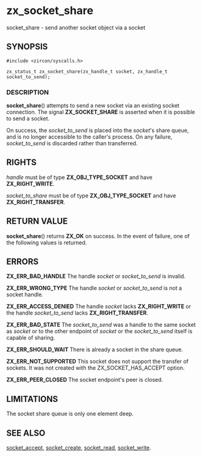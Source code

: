 # zx_socket_share

socket_share - send another socket object via a socket

## SYNOPSIS

```
#include <zircon/syscalls.h>

zx_status_t zx_socket_share(zx_handle_t socket, zx_handle_t socket_to_send);
```

### DESCRIPTION

**socket_share**() attempts to send a new socket via an existing socket
connection.  The signal **ZX_SOCKET_SHARE** is asserted when it is possible
to send a socket.

On success, the *socket_to_send* is placed into the *socket*'s share
queue, and is no longer accessible to the caller's process. On any
failure, *socket_to_send* is discarded rather than transferred.

## RIGHTS

<!-- Updated by scripts/update-docs-from-abigen, do not edit this section manually. -->

*handle* must be of type **ZX_OBJ_TYPE_SOCKET** and have **ZX_RIGHT_WRITE**.

*socket_to_share* must be of type **ZX_OBJ_TYPE_SOCKET** and have **ZX_RIGHT_TRANSFER**.

## RETURN VALUE

**socket_share**() returns **ZX_OK** on success.  In the event of failure,
one of the following values is returned.

## ERRORS

**ZX_ERR_BAD_HANDLE**  The handle *socket* or *socket_to_send* is invalid.

**ZX_ERR_WRONG_TYPE**  The handle *socket* or *socket_to_send* is not a socket handle.

**ZX_ERR_ACCESS_DENIED**  The handle *socket* lacks **ZX_RIGHT_WRITE** or
the handle *socket_to_send* lacks **ZX_RIGHT_TRANSFER**.

**ZX_ERR_BAD_STATE**  The *socket_to_send* was a handle to the same socket
as *socket* or to the other endpoint of *socket* or the *socket_to_send* itself
is capable of sharing.

**ZX_ERR_SHOULD_WAIT**  There is already a socket in the share queue.

**ZX_ERR_NOT_SUPPORTED**  This socket does not support the transfer of sockets.
It was not created with the ZX_SOCKET_HAS_ACCEPT option.

**ZX_ERR_PEER_CLOSED** The socket endpoint's peer is closed.

## LIMITATIONS

The socket share queue is only one element deep.

## SEE ALSO

[socket_accept](socket_accept.md),
[socket_create](socket_create.md),
[socket_read](socket_read.md),
[socket_write](socket_write.md).
